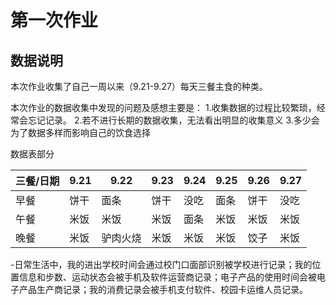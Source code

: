 # 第一次作业

## 数据说明

本次作业收集了自己一周以来（9.21-9.27）每天三餐主食的种类。

本次作业的数据收集中发现的问题及感想主要是：
1.收集数据的过程比较繁琐，经常会忘记记录。
2.若不进行长期的数据收集，无法看出明显的收集意义
3.多少会为了数据多样而影响自己的饮食选择



数据表部分

| 三餐/日期 | 9.21 | 9.22 | 9.23 | 9.24 | 9.25 | 9.26 | 9.27 |
| ---- | ---- | ---- | ---- | ---- | ---- | ---- | ---- | 
| 早餐 | 饼干 | 面条 | 饼干 | 没吃 | 面条 | 饼干 | 没吃 |
| 午餐 | 米饭 | 米饭 | 米饭 | 面条 | 米饭 | 米饭 | 米饭 |
| 晚餐 | 米饭 | 驴肉火烧 | 米饭 | 米饭 | 米饭 | 饺子 | 米饭 |

-日常生活中，我的进出学校时间会通过校门口面部识别被学校进行记录；我的位置信息和步数、运动状态会被手机及软件运营商记录；电子产品的使用时间会被电子产品生产商记录；我的消费记录会被手机支付软件、校园卡运维人员记录。

